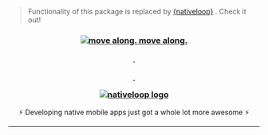 
> Functionality of this package is replaced by [{nativeloop}](https://www.npmjs.com/package/nativeloop) .  Check it out!

<h3 align="center">
 	<a href="https://www.npmjs.com/package/nativeloop">
		<img src="https://cdn.secure-api.org/images/deprecated-package.png" alt="move along.  move along." />
		<p>&nbsp;</p>
		<p>&nbsp;</p>
  		<img src="https://cdn.secure-api.org/images/nativeloop_logo_text_256.png" alt="nativeloop logo" />
	</a>
</h3>

 <div align="center">⚡ Developing native mobile apps just got a whole lot more awesome ⚡</div>

---